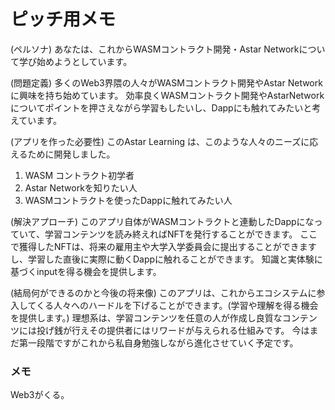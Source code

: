 # ピッチ用メモ

(ペルソナ)
あなたは、これからWASMコントラクト開発・Astar Networkについて学び始めようとしています。

(問題定義)
多くのWeb3界隈の人々がWASMコントラクト開発やAstar Networkに興味を持ち始めています。
効率良くWASMコントラクト開発やAstarNetworkについてポイントを押さえながら学習もしたいし、Dappにも触れてみたいと考えています。

(アプリを作った必要性)
このAstar Learning は、このような人々のニーズに応えるために開発しました。

1. WASM コントラクト初学者
2. Astar Networkを知りたい人
3. WASMコントラクトを使ったDappに触れてみたい人

(解決アプローチ)
このアプリ自体がWASMコントラクトと連動したDappになっていて、学習コンテンツを読み終えればNFTを発行することができます。
ここで獲得したNFTは、将来の雇用主や大学入学委員会に提出することができますし、学習した直後に実際に動くDappに触れることができます。
知識と実体験に基づくinputを得る機会を提供します。

(結局何ができるのかと今後の将来像)
このアプリは、これからエコシステムに参入してくる人々へのハードルを下げることができます。(学習や理解を得る機会を提供します。)
理想系は、学習コンテンツを任意の人が作成し良質なコンテンツには投げ銭が行えその提供者にはリワードが与えられる仕組みです。
今はまだ第一段階ですがこれから私自身勉強しながら進化させていく予定です。

### メモ

Web3がくる。
